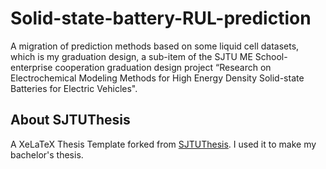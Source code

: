 # Solid-state-battery-RUL-prediction
A migration of prediction methods based on some liquid cell datasets, which is my graduation design, a sub-item of the SJTU ME School-enterprise cooperation graduation design project “Research on Electrochemical Modeling Methods for High Energy Density Solid-state Batteries for Electric Vehicles".



## About SJTUThesis

A XeLaTeX Thesis Template forked from [SJTUThesis](https://github.com/sjtug/SJTUThesis). I used it to make my bachelor's thesis.

